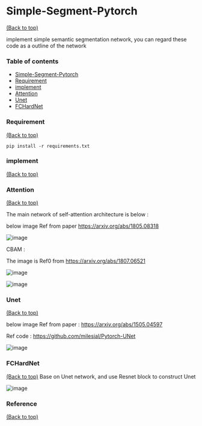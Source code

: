 # Simple-Segment-Pytorch
[(Back to top)](#table-of-contents)

implement simple semantic segmentation network, you can regard these code as a outline of the network


### Table of contents

<!-- After you have introduced your project, it is a good idea to add a **Table of contents** or **TOC** as **cool** people say it. This would make it easier for people to navigate through your README and find exactly what they are looking for.

Here is a sample TOC(*wow! such cool!*) that is actually the TOC for this README. -->

- [Simple-Segment-Pytorch](#Simple-Segment-Pytorch)
- [Requirement](#Requirement)
- [implement](#implement)
- [Attention](#Attention)
- [Unet](#Unet)
- [FCHardNet](#FCHardNet)
   
### Requirement
[(Back to top)](#table-of-contents)
```
pip install -r requirements.txt
```

### implement 
[(Back to top)](#table-of-contents)

### Attention
[(Back to top)](#table-of-contents)

The main network of self-attention architecture is below :

below image Ref from paper https://arxiv.org/abs/1805.08318

![image](https://user-images.githubusercontent.com/58428559/230553064-bfed3fe9-0b0e-48c0-aa1f-77270a280328.png)

CBAM :

The image is Ref0 from https://arxiv.org/abs/1807.06521

![image](https://user-images.githubusercontent.com/58428559/230556436-ec41313b-13b0-41cd-a329-2919944df7e8.png)

![image](https://user-images.githubusercontent.com/58428559/230556530-597caec6-40c7-413f-8d49-7de881f5949f.png)

### Unet
[(Back to top)](#table-of-contents)

below image Ref from paper : https://arxiv.org/abs/1505.04597

Ref code : https://github.com/milesial/Pytorch-UNet

![image](https://user-images.githubusercontent.com/58428559/230554890-98880bf8-104f-4b7f-a910-2132586f60b0.png)


### FCHardNet
[(Back to top)](#table-of-contents)
Base on Unet network, and use Resnet block to construct Unet

![image](https://user-images.githubusercontent.com/58428559/230553644-01db9dbd-62c7-461a-9b46-9308666f43db.png)


### Reference 
[(Back to top)](#table-of-contents)


